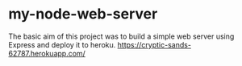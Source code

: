 # my-node-web-server
The basic aim of this project was to build a simple web server using Express and deploy it to heroku.
https://cryptic-sands-62787.herokuapp.com/
